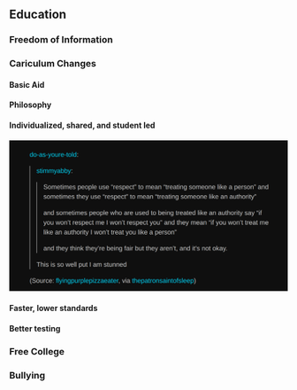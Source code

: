 ## Education

### Freedom of Information

### Cariculum Changes

#### Basic Aid

#### Philosophy

#### Individualized, shared, and student led

![respect](../media/respect.png ':size=70%')

#### Faster, lower standards

#### Better testing

### Free College

### Bullying